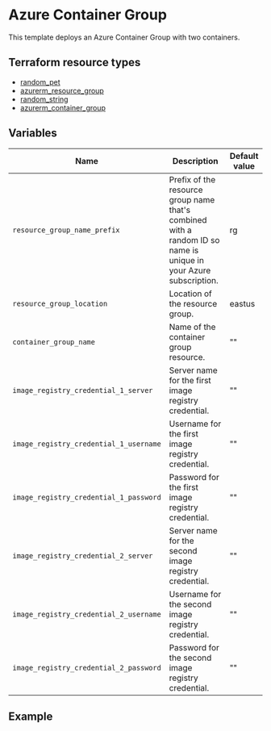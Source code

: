 # Azure Container Group

This template deploys an Azure Container Group with two containers.

## Terraform resource types

- [random_pet](https://registry.terraform.io/providers/hashicorp/random/latest/docs/resources/pet)
- [azurerm_resource_group](https://registry.terraform.io/providers/hashicorp/azurerm/latest/docs/resources/resource_group)
- [random_string](https://registry.terraform.io/providers/hashicorp/random/latest/docs/resources/string)
- [azurerm_container_group](https://registry.terraform.io/providers/hashicorp/azurerm/latest/docs/resources/container_group)

## Variables

| Name | Description | Default value |
|-|-|-|
| `resource_group_name_prefix` | Prefix of the resource group name that's combined with a random ID so name is unique in your Azure subscription. | rg |
| `resource_group_location` | Location of the resource group. | eastus |
| `container_group_name` | Name of the container group resource. | "" |
| `image_registry_credential_1_server` | Server name for the first image registry credential. | "" |
| `image_registry_credential_1_username` | Username for the first image registry credential. | "" |
| `image_registry_credential_1_password` | Password for the first image registry credential. | "" |
| `image_registry_credential_2_server` | Server name for the second image registry credential. | "" |
| `image_registry_credential_2_username` | Username for the second image registry credential. | "" |
| `image_registry_credential_2_password` | Password for the second image registry credential. | "" |

## Example